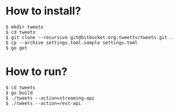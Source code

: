 How to install?
===============

```
$ mkdir tweets
$ cd tweets
$ git clone --recursive git@bitbucket.org:tweettv/tweets.git .
$ cp --archive settings.toml.sample settings.toml
$ go get
```

How to run?
===========

```
$ cd tweets
$ go build
$ ./tweets --action=streaming-api
$ ./tweets --action=rest-api
```
